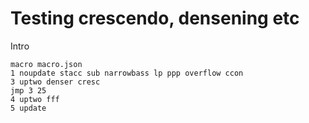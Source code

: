 # Testing crescendo, densening etc

Intro

``` composition
macro macro.json
1 noupdate stacc sub narrowbass lp ppp overflow ccon
3 uptwo denser cresc
jmp 3 25
4 uptwo fff
5 update
```